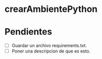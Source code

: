 # crearAmbientePython

# Pendientes

-[ ] Guardar un archivo requirements.txt.
-[ ] Poner una descripcion de que es esto.
